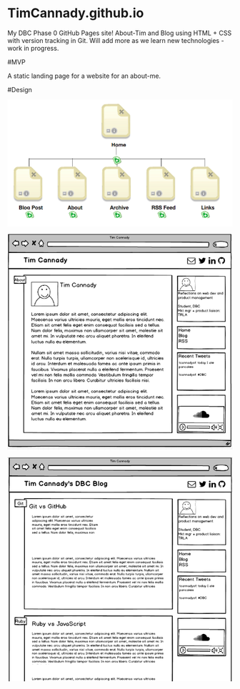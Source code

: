 # TimCannady.github.io
			
My DBC Phase 0 GitHub Pages site! About-Tim and Blog using HTML + CSS with version tracking in Git. Will add more as we learn new technologies - work in progress.

#MVP

A static landing page for a website for an about-me.

#Design

![SiteMap](/imgs/site-map.png)

![WireframeIndex](/imgs/wireframe-index.png)

![WireframeBlog](/imgs/wireframe-blog.png)
